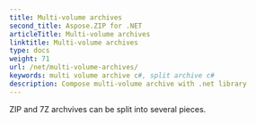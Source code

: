 ```yaml
---
title: Multi-volume archives
second_title: Aspose.ZIP for .NET
articleTitle: Multi-volume archives
linktitle: Multi-volume archives
type: docs
weight: 71
url: /net/multi-volume-archives/
keywords: multi volume archive c#, split archive c#
description: Compose multi-volume archive with .net library
---
```


ZIP and 7Z archvives can be split into several pieces.